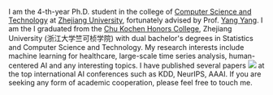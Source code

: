 I am the 4-th-year Ph.D. student in the college of [Computer Science and Technology](http://www.cs.zju.edu.cn/) at 
[Zhejiang University](http://www.zju.edu.cn/), fortunately advised by Prof. [Yang Yang](http://yangy.org/).
I am the
I graduated from the [Chu Kochen Honors College](http://ckc.zju.edu.cn/ckcen/main.htm), Zhejiang University (浙江大学竺可桢学院) 
with dual bachelor's degrees in Statistics and Computer Science and Technology.
My research interests include machine learning for healthcare, large-scale time series analysis, human-centered AI and any interesting topics.
I have published several papers <a href='https://scholar.google.com/citations?user=wKgkgeMAAAAJ'><img src="https://img.shields.io/endpoint?logo=Google%20Scholar&url=https%3A%2F%2Fcdn.jsdelivr.net%2Fgh%2FMrNobodyCali%2FMrNobodyCali.github.io@google-scholar-stats%2Fgs_data_shieldsio.json&labelColor=f6f6f6&color=9cf&style=flat&label=citations"></a>
at the top international AI conferences such as KDD, NeurIPS, AAAI.
If you are seeking any form of academic cooperation, please feel free to touch me.
